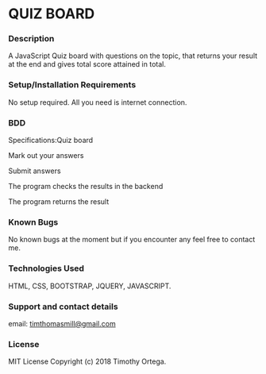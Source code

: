 # QUIZ BOARD 

### Description
A JavaScript Quiz board with questions on the topic, that returns your result at the end and gives total score attained in total.

### Setup/Installation Requirements
No setup required. All you need is internet connection.

### BDD
Specifications:Quiz board

Mark out your answers      

Submit answers

The program checks the results in the backend

The program returns the result


### Known Bugs
No known bugs at the moment but if you encounter any feel free to contact me.

### Technologies Used
HTML, CSS, BOOTSTRAP, JQUERY, JAVASCRIPT.

### Support and contact details
email: timthomasmill@gmail.com

### License
MIT License Copyright (c) 2018 Timothy Ortega.
